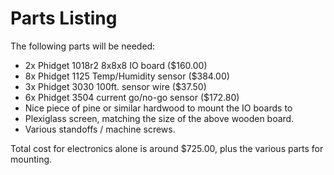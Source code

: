Parts Listing
=============

The following parts will be needed:

+ 2x Phidget 1018r2 8x8x8 IO board ($160.00)
+ 8x Phidget 1125 Temp/Humidity sensor ($384.00)
+ 3x Phidget 3030 100ft. sensor wire ($37.50)
+ 6x Phidget 3504 current go/no-go sensor ($172.80)
+ Nice piece of pine or similar hardwood to mount the IO boards to
+ Plexiglass screen, matching the size of the above wooden board.
+ Various standoffs / machine screws.

Total cost for electronics alone is around $725.00, plus the various parts for mounting.
